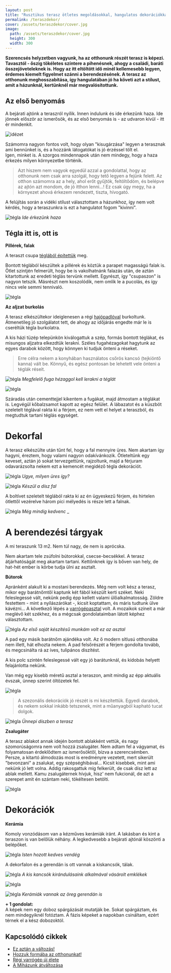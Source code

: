 ```yaml
---
layout: post
title: "Rusztikus terasz ötletes megoldásokkal, hangulatos dekorációkkal" 
permalink: /teraszdekor/
cover: /assets/teraszdekor/cover.jpg
image:
  path: /assets/teraszdekor/cover.jpg
  height: 300
  width: 300
---
```



 **Szerencsés helyzetben vagyunk, ha az otthonunk részét terasz is képezi. Tavasztól - őszig tökéletes színtere a pihenésnek, ahogy a  családi, baráti összejöveteleknek is. Hogy az itt eltöltött idő minél kellemesebb legyen, érdemes kiemelt figyelmet szánni a berendezésének. A terasz az otthonunk meghosszabítása, így hangulatában jó ha követi azt a stílust, amit a házunknál, kertünknél már megvalósítottunk.**


## Az első benyomás



A bejárati ajtónk a teraszról nyílik. Innen indulunk és ide érkezünk haza. Ide jönnek először az ismerősök, és az első benyomás is - az udvaron kívül - itt ér mindenkit. 


![idézet](/assets/teraszdekor/Nevtelen.png)




Számomra nagyon fontos volt, hogy olyan "kisugárzása" legyen a terasznak ami bennünket is, és a hozzánk látogatókat is jó érzéssel tölt el.  
Igen, minket is. A szorgos mindennapok után nem mindegy, hogy a haza érkezés milyen környezetbe történik.  

> Azt hiszem nem vagyok egyedül azzal a gondolattal, hogy az otthonunk nem csak arra szolgál, hogy tető legyen a fejünk felett. Az otthon számomra az a hely, ahol erőt gyűjtök, feltöltődöm, és belépve az ajtón azt mondom, de jó itthon lenni...! Ez csak úgy megy, ha a környezet ahová érkezem rendezett, tiszta, hívogató.

A felújítás során a vidéki stílust választottam a házunkhoz, így nem volt kérdés, hogy a teraszunkra is ezt a hangulatot fogom "kivinni".


![tégla](/assets/teraszdekor/IMG_20190722_124455.jpg)
_Ide érkezünk haza_



## Tégla itt is, ott is

**Pillérek, falak**

A teraszt csupa [téglából építettük](2019-07-21/terasz) meg.  

Bontott téglából készültek a pillérek és köztük a parapet magasságú falak is. Ötlet szintjén felmerült, hogy be is vakolhatnánk falazás után, de aztán kitartottunk az eredeti téglás tervünk mellett. Egyrészt, így "csupaszon" is nagyon tetszik. Másrészt nem koszolódik, nem omlik le a pucolás, és így nincs vele semmi tennivaló.

![tégla](/assets/teraszdekor/udvarfeloljav.jpg)


**Az aljzat burkolás**

A terasz elkészültekor ideiglenesen a régi [hajópadlóval](2019-02-12/szobabetonozas) burkoltunk. Átmenetileg jó szolgálatot tett, de ahogy az időjárás engedte már le is cseréltük tégla burkolatra.



A kis házi tüzép telepünkön kiválogattuk a szép, formás bontott téglákat, és misungos aljzatra elkezdtük lerakni. Széles fugahézagokat hagytunk az egyes darabok között, hogy könnyen ki tudjuk önteni a réseket.

 
> Erre célra nekem a konyhában használatos csőrös kancsó (tejkiöntő kanna) vált be. Könnyű, és egész pontosan be lehetett vele önteni a téglák réseit.

![tégla](/assets/teraszdekor/DSCF2570.JPG)
_Megfelelő fuga hézaggol kell lerakni a téglát_

![tégla](/assets/teraszdekor/DSCF2400.JPG)

Száradás után cementtejjel kikentem a fugákat, majd átmostam a téglákat is. Legvégül kőbalzsamot kapott az egész felület. A lábazatot és a küszböt szeletelt téglával rakta ki a férjem, ez nem vett el helyet a teraszból, és megtudtuk tartani téglás egységet.

# Dekorfal

A terasz elkészülte után tűnt fel, hogy a fal mennyire üres. Nem akartam így hagyni, éreztem, hogy valami nagyon odakívánkozik. Ötleteltünk egy keveset, aztán jó sokat tervezgettünk, rajzoltunk, majd a férjuram odavarázsolta nekem ezt a kemencét megidéző tégla dekorációt.



![tégla](/assets/terasz/DSCF1002.JPG)
_Ugye, milyen üres így?_



![tégla](/assets/teraszdekor/dekorfal.png)
_Készül a dísz fal_

A boltívet szeletelt téglából rakta ki az én ügyeskezű férjem, és hirtelen ötlettől vezérelve három pici mélyedés is része lett a falnak.

![tégla](/assets/teraszdekor/kemence.jpg)
_Még mindig kedvenc_
_

# A berendezési tárgyak

A mi teraszunk 13 m2. Nem túl nagy, de nem is aprócska.

Nem akartam tele zsúfolni bútorokkal, csecse-becsékkel. A terasz átjárhatóságát meg akartam tartani. Kettőnknek így is bőven van hely, de hat-hét ember is körbe tudja ülni az asztalt. 



**Bútorok**
 
Apránként alakult ki a mostani berendezés.
Még nem volt kész a terasz, mikor egy barátnőmtől kaptunk két fából készült kerti széket. Neki feleslegessé vált, nekünk pedig épp kellett valami ülőalkalmatosság. Zöldre festettem - mint a nyílászárókat -, kicsit koptattam, és máris tudtunk ülve kávézni...
A következő lépés a [varrógépasztal](2019-02-12/varrogepasztal) volt. A mozaikok színeit a már meglévő két székhez, és a mégcsak gondolataimban látott képhez választottam.

![tégla](/assets/teraszdekor/asztaljav.jpg)
_Az első saját készítésű munkám volt ez az asztal_


A pad egy másik barátnőm ajándéka volt. Az ő modern sítlusú otthonába nem illett, hát elhozta nekem. A pad felsőrészét a férjem gondolta tovább, és megcsinálta rá az íves, tulipános diszítést.

A kis polc szintén feleslegessé vált egy jó barátunknál, és kidobás helyett felajánlotta nekünk.

Van még egy kisebb méretű asztal a teraszon, amit mindig az épp aktuális évszak, ünnep szerint öltözetek fel. 

![tégla](/assets/teraszdekor/IMG_20181216_092905.jpg)

> A szezonális dekorációk jó részét is mi készítettük. Egyedi darabok, és nekem sokkal inkább tetszenek, mint a műanyagból kapható tucat dolgok.

![tégla](/assets/teraszdekor/25289550_1401721193260579_8440611239654005265_n.jpg)
_Ünnepi díszben a terasz_

**Zsalugáter**

A terasz ablakot annak idején bontott ablakként vettük, és nagy szomorúságomra nem volt hozzá zsalugáter. Nem adtam fel a vágyamat, és folyamatosan érdeklődtem az ismerősöktől, bízva a szerencsémben. Persze, a kitartó álmodozás most is eredményre vezetett, mert sikerült "bevonzani" a zsalukat, egy szépséghibával...
Kicsit kisebbek, mint ami nekünk jó lett volna. 
Addig rakosgattuk míg felkerült, de csak dísz lett az ablak mellett. Kamu zsalugáternek hívjuk, hisz' nem fukcionál, de azt a szerepet amit én szántam neki, tökéltesen betölti.

![tégla](/assets/teraszdekor/IMG_20190408_073747.jpg)



# Dekorációk

**Kerámia**

Komoly vonzódásom van a kézműves kerámiák iránt. A lakásban és kint a teraszon is van belőlük néhány. A legkedvesebb a bejárati ajtónál köszönti a belépőket.

![tégla](/assets/teraszdekor/istenhozott.jpg)
_Isten hozott kedves vendég_

A dekorfalon és a gerendán is ott vannak a kiskancsók, tálak.


![tégla](/assets/teraszdekor/IMG_20181212_181952_069j.jpg)
_A kis kancsók kirándulásaink alkalmával vásárolt emklékek_


![tégla](/assets/teraszdekor/IMG_20181212_214916_331.jpg)

![tégla](/assets/teraszdekor/IMG_20190728_170121.jpg)
_Kerámiák vannak az öreg gerendán is_

**+ 1 gondolat:**  
A képek nem egy doboz spárgázását mutatják be. Sokat spárgáztam, és nem mindegyiknél fotóztam. A fázis képeket a napokban csináltam, ezért térnek el a kész dobozoktól.


## Kapcsolódó cikkek


* [Ez aztán a változás!](/2019-04-11/külsőfalak)
* [Hozzuk formába az otthonunkat!](/2019-03-26/dekoráció)
* [Régi varrógép új élete](/2019-02-12/varrogepasztal)
* [A Miházunk átváltozása](/2019-03-20/költözés)




 
